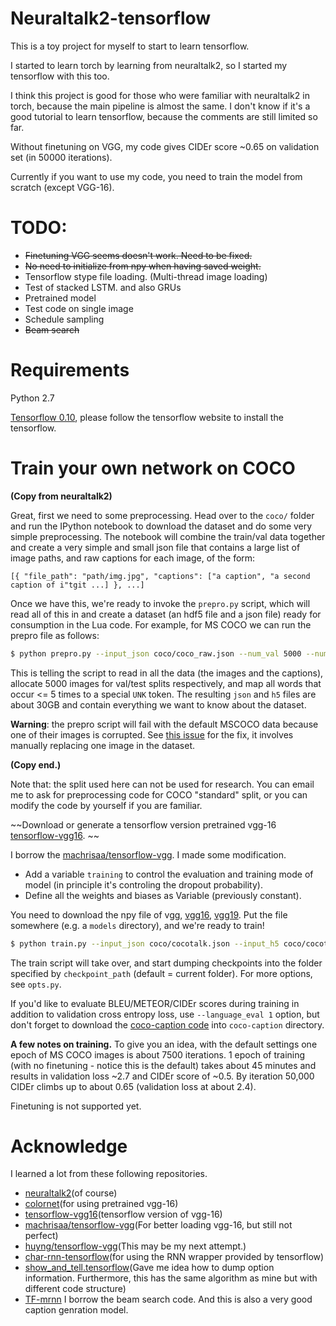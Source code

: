 # Neuraltalk2-tensorflow
This is a toy project for myself to start to learn tensorflow.

I started to learn torch by learning from neuraltalk2, so I started my tensorflow with this too.

I think this project is good for those who were familiar with neuraltalk2 in torch, because the main pipeline is almost the same. I don't know if it's a good tutorial to learn tensorflow, because the comments are still limited so far.

Without finetuning on VGG, my code gives CIDEr score ~0.65 on validation set (in 50000 iterations).

Currently if you want to use my code, you need to train the model from scratch (except VGG-16).

# TODO:
- ~~Finetuning VGG seems doesn't work. Need to be fixed.~~
- ~~No need to initialize from npy when having saved weight.~~
- Tensorflow stype file loading. (Multi-thread image loading)
- Test of stacked LSTM. and also GRUs
- Pretrained model
- Test code on single image
- Schedule sampling
- ~~Beam search~~

# Requirements
Python 2.7

[Tensorflow 0.10](https://github.com/tensorflow/tensorflow), please follow the tensorflow website to install the tensorflow.

# Train your own network on COCO
**(Copy from neuraltalk2)**

Great, first we need to some preprocessing. Head over to the `coco/` folder and run the IPython notebook to download the dataset and do some very simple preprocessing. The notebook will combine the train/val data together and create a very simple and small json file that contains a large list of image paths, and raw captions for each image, of the form:

```
[{ "file_path": "path/img.jpg", "captions": ["a caption", "a second caption of i"tgit ...] }, ...]
```

Once we have this, we're ready to invoke the `prepro.py` script, which will read all of this in and create a dataset (an hdf5 file and a json file) ready for consumption in the Lua code. For example, for MS COCO we can run the prepro file as follows:

```bash
$ python prepro.py --input_json coco/coco_raw.json --num_val 5000 --num_test 5000 --images_root coco/images --word_count_threshold 5 --output_json coco/cocotalk.json --output_h5 coco/cocotalk.h5
```

This is telling the script to read in all the data (the images and the captions), allocate 5000 images for val/test splits respectively, and map all words that occur <= 5 times to a special `UNK` token. The resulting `json` and `h5` files are about 30GB and contain everything we want to know about the dataset.

**Warning**: the prepro script will fail with the default MSCOCO data because one of their images is corrupted. See [this issue](https://github.com/karpathy/neuraltalk2/issues/4) for the fix, it involves manually replacing one image in the dataset.

**(Copy end.)**

Note that: the split used here can not be used for research. You can email me to ask for preprocessing code for COCO "standard" split, or you can modify the code by yourself if you are familiar.

~~Download or generate a tensorflow version pretrained vgg-16 [tensorflow-vgg16](https://github.com/ry/tensorflow-vgg16). ~~

I borrow the [machrisaa/tensorflow-vgg](https://github.com/machrisaa/tensorflow-vgg). I made some modification.
- Add a variable `training` to control the evaluation and training mode of model (in principle it's controling the dropout probability).
- Define all the weights and biases as Variable (previously constant).

You need to download the npy file of vgg, [vgg16](https://dl.dropboxusercontent.com/u/50333326/vgg16.npy), [vgg19](https://dl.dropboxusercontent.com/u/50333326/vgg19.npy). Put the file somewhere (e.g. a `models` directory), and we're ready to train!

```bash
$ python train.py --input_json coco/cocotalk.json --input_h5 coco/cocotalk.h5 --checkpoint_path ./log --save_checkpoint_every 2000 --val_images_use 3200
```

The train script will take over, and start dumping checkpoints into the folder specified by `checkpoint_path` (default = current folder). For more options, see `opts.py`.

If you'd like to evaluate BLEU/METEOR/CIDEr scores during training in addition to validation cross entropy loss, use `--language_eval 1` option, but don't forget to download the [coco-caption code](https://github.com/tylin/coco-caption) into `coco-caption` directory.

**A few notes on training.** To give you an idea, with the default settings one epoch of MS COCO images is about 7500 iterations. 1 epoch of training (with no finetuning - notice this is the default) takes about 45 minutes and results in validation loss ~2.7 and CIDEr score of ~0.5. By iteration 50,000 CIDEr climbs up to about 0.65 (validation loss at about 2.4). 

Finetuning is not supported yet.

# Acknowledge
I learned a lot from these following repositories.

- [neuraltalk2](https://github.com/karpathy/neuraltalk2)(of course)
- [colornet](https://github.com/pavelgonchar/colornet)(for using pretrained vgg-16)
- [tensorflow-vgg16](https://github.com/ry/tensorflow-vgg16.git)(tensorflow version of vgg-16)
- [machrisaa/tensorflow-vgg](https://github.com/machrisaa/tensorflow-vgg)(For better loading vgg-16, but still not perfect)
- [huyng/tensorflow-vgg](https://github.com/huyng/tensorflow-vgg)(This may be my next attempt.)
- [char-rnn-tensorflow](https://github.com/sherjilozair/char-rnn-tensorflow)(for using the RNN wrapper provided by tensorflow)
- [show_and_tell.tensorflow](https://github.com/jazzsaxmafia/show_and_tell.tensorflow)(Gave me idea how to dump option information. Furthermore, this has the same algorithm as mine but with different code structure)
- [TF-mrnn](https://github.com/mjhucla/TF-mRNN) I borrow the beam search code. And this is also a very good caption genration model.
